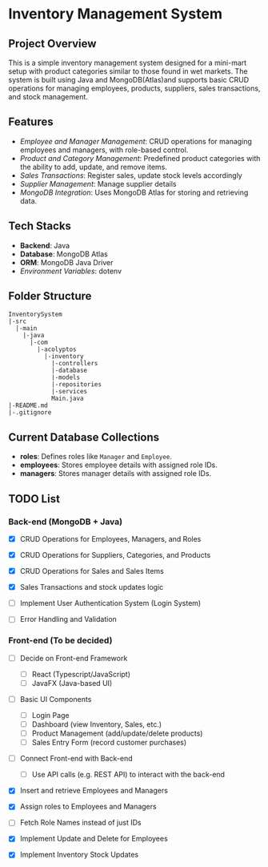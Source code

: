 # Inventory Management System

## Project Overview

This is a simple inventory management system designed for a mini-mart setup with product categories similar to those found in wet markets. The system is built using Java and MongoDB(Atlas)and supports basic CRUD operations for managing employees, products, suppliers, sales transactions, and stock management.

## Features

- _Employee and Manager Management_: CRUD operations for managing employees and managers, with role-based control.
- _Product and Category Management_: Predefined product categories with the ability to add, update, and remove items.
- _Sales Transactions_: Register sales, update stock levels accordingly
- _Supplier Management_: Manage supplier details
- _MongoDB Integration_: Uses MongoDB Atlas for storing and retrieving data.

## Tech Stacks

- **Backend**: Java
- **Database**: MongoDB Atlas
- **ORM**: MongoDB Java Driver
- _Environment Variables_: dotenv

## Folder Structure

```
InventorySystem
|-src
  |-main
    |-java
      |-com
        |-acolyptos
          |-inventory
            |-controllers
            |-database
            |-models
            |-repositories
            |-services
            Main.java
|-README.md
|-.gitignore
```

## Current Database Collections

- **roles**: Defines roles like `Manager` and `Employee`.
- **employees**: Stores employee details with assigned role IDs.
- **managers**: Stores manager details with assigned role IDs.

## TODO List

### Back-end (MongoDB + Java)

- [x] CRUD Operations for Employees, Managers, and Roles
- [x] CRUD Operations for Suppliers, Categories, and Products
- [x] CRUD Operations for Sales and Sales Items
- [x] Sales Transactions and stock updates logic

- [ ] Implement User Authentication System (Login System)

- [ ] Error Handling and Validation

### Front-end (To be decided)

- [ ] Decide on Front-end Framework

  - [ ] React (Typescript/JavaScript)
  - [ ] JavaFX (Java-based UI)

- [ ] Basic UI Components

  - [ ] Login Page
  - [ ] Dashboard (view Inventory, Sales, etc.)
  - [ ] Product Management (add/update/delete products)
  - [ ] Sales Entry Form (record customer purchases)

- [ ] Connect Front-end with Back-end

  - [ ] Use API calls (e.g. REST API) to interact with the back-end

- [x] Insert and retrieve Employees and Managers
- [x] Assign roles to Employees and Managers
- [ ] Fetch Role Names instead of just IDs
- [x] Implement Update and Delete for Employees
- [x] Implement Inventory Stock Updates
